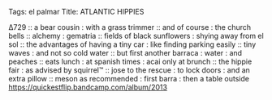 Tags: el palmar
Title: ATLANTIC HIPPIES  
  
∆729 :: a bear cousin : with a grass trimmer :: and of course : the church bells :: alchemy : gematria :: fields of black sunflowers : shying away from el sol :: the advantages of having a tiny car : like finding parking easily :: tiny waves : and not so cold water :: but first another barraca : water : and peaches :: eats lunch : at spanish times : acai only at brunch :: the hippie fair : as advised by squirrel™ :: jose to the rescue : to lock doors : and an extra pillow :: meson as recommended : first barra : then a table outside
<https://quickestflip.bandcamp.com/album/2013>
